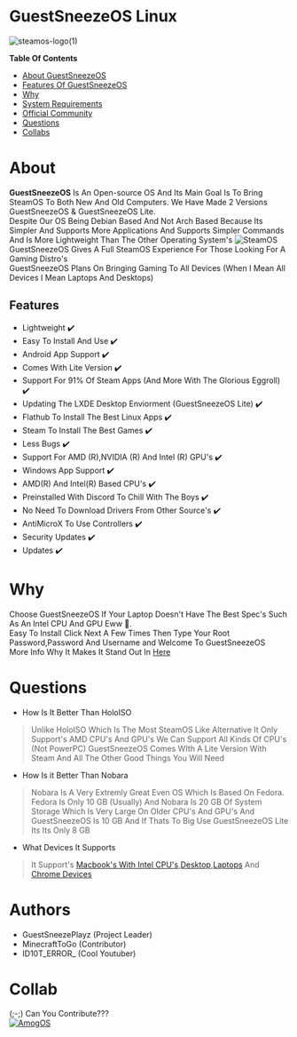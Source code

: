 # GuestSneezeOS Linux
![steamos-logo(1)](https://github.com/GuestSneezeOS/GuestSneezeOS/assets/163439609/5de96186-87d6-41f6-b2e1-1b5dbbe6b844)

**Table Of Contents**
- [About GuestSneezeOS](#about)
- [Features Of GuestSneezeOS](#features)
- [Why](#why)
- [System Requirements](https://github.com/GuestSneezeOS/GuestSneezeOS/wiki/System-Requirements)
- [Official Community](https://github.com/GuestSneezeOS/GuestSneezeOS/discussions)
- [Questions](Questions)
- [Collabs](collab)

# About
**GuestSneezeOS** Is An Open-source OS And Its Main Goal Is To Bring SteamOS To Both New And Old Computers. We Have Made 2 Versions GuestSneezeOS & GuestSneezeOS Lite.
<br>
Despite Our OS Being Debian Based And Not Arch Based Because Its Simpler And Supports More Applications And Supports Simpler Commands And Is More Lightweight Than The Other Operating System's
![SteamOS](https://upload.wikimedia.org/wikipedia/commons/5/59/KDE_Plasma_5.23_on_Steam_Deck_Desktop_screenshot.png)
GuestSneezeOS Gives A Full SteamOS Experience For Those Looking For A Gaming Distro's
<br>
GuestSneezeOS Plans On Bringing Gaming To All Devices (When I Mean All Devices I Mean Laptops And Desktops)

Features
-
- Lightweight ✔️
- Easy To Install And Use ✔️
- Android App Support ✔️
- Comes With Lite Version ✔️ 
- Support For 91% Of Steam Apps (And More With The Glorious Eggroll) ✔️
- Updating The LXDE Desktop Enviorment (GuestSneezeOS Lite) ✔️
- Flathub To Install The Best Linux Apps ✔️
- Steam To Install The Best Games ✔️
- Less Bugs ✔️
- Support For AMD (R),NVIDIA (R) And Intel (R) GPU's ✔️
- Windows App Support ✔️
- AMD(R) And Intel(R) Based CPU's ✔️
- Preinstalled With Discord To Chill With The Boys ✔️
- No Need To Download Drivers From Other Source's ✔️
- AntiMicroX To Use Controllers ✔️
- Security Updates ✔️
- Updates ✔️
# Why
Choose GuestSneezeOS If Your Laptop Doesn't Have The Best Spec's Such As An Intel CPU And GPU Eww 🤢.
<br>
Easy To Install Click Next A Few Times Then Type Your Root Password,Password And Username and Welcome To GuestSneezeOS
<br> 
More Info Why It Makes It Stand Out In [Here](https://github.com/GuestSneezeOS/GuestSneezeOS/wiki/OS-Comparison's)
# Questions
- How Is It Better Than HoloISO
> Unlike HoloISO Which Is The Most SteamOS Like Alternative It Only Support's AMD CPU's And GPU's We Can Support All Kinds Of CPU's (Not PowerPC) GuestSneezeOS Comes WIth A Lite Version With Steam And All The Other Good Things You Will Need
- How Is it Better Than Nobara
> Nobara Is A Very Extremly Great Even OS Which Is Based On Fedora. Fedora Is Only 10 GB (Usually) And Nobara Is 20 GB Of System Storage Which Is Very Large On Older CPU's And GPU's And GuestSneezeOS Is 10 GB And If Thats To Big Use GuestSneezeOS Lite Its Its Only 8 GB
- What Devices It Supports
> It Support's [Macbook's With Intel CPU's](https://apple.com),[Desktop](https://www.microsoft.com/en-us/windows/),[Laptops](https://www.microsoft.com/en-us/windows/) And [Chrome Devices](https://chromeenterprise.google/intl/en_ca/devices/)

# Authors
- GuestSneezePlayz (Project Leader)
- MinecraftToGo (Contributor)
- ID10T_ERROR_ (Cool Youtuber)

# Collab
(;-;) Can You Contribute???
<br>
[![AmogOS](https://github.com/GuestSneezeOS-Linux/GuestSneezeOS-Linux/assets/163439609/bf789102-a3e1-443a-92e7-3d7ccfb6399d)](https://github.com/Amog-OS/AmogOS)
